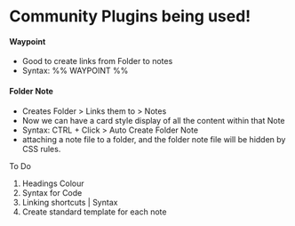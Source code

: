 # Community Plugins being used!

#### Waypoint
- Good to create links from Folder to notes
- Syntax: %% WAYPOINT %%

#### Folder Note
- Creates Folder > Links them to > Notes
- Now we can have a card style display of all the content within that Note
- Syntax: CTRL + Click > Auto Create Folder Note
- attaching a note file to a folder, and the folder note file will be hidden by CSS rules.


To Do
1. Headings Colour
2. Syntax for Code
3. Linking shortcuts | Syntax
4. Create standard template for each note